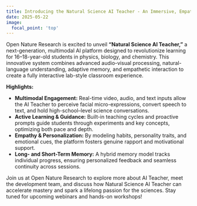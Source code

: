 ```yaml
---
title: Introducing the Natural Science AI Teacher - An Immersive, Empathetic Tutor for High School Science
date: 2025-05-22
image:
  focal_point: 'top'
---
```


Open Nature Research is excited to unveil **“Natural Science AI Teacher,”** a next-generation, multimodal AI platform designed to revolutionize learning for 16–18-year-old students in physics, biology, and chemistry. This innovative system combines advanced audio-visual processing, natural-language understanding, adaptive memory, and empathetic interaction to create a fully interactive lab-style classroom experience.

<!--more-->

**Highlights:**

- **Multimodal Engagement:** Real-time video, audio, and text inputs allow the AI Teacher to perceive facial micro-expressions, convert speech to text, and hold high-school–level science conversations.
- **Active Learning & Guidance:** Built-in teaching cycles and proactive prompts guide students through experiments and key concepts, optimizing both pace and depth.
- **Empathy & Personalization:** By modeling habits, personality traits, and emotional cues, the platform fosters genuine rapport and motivational support.
- **Long- and Short-Term Memory:** A hybrid memory model tracks individual progress, ensuring personalized feedback and seamless continuity across sessions.

Join us at Open Nature Research to explore more about AI Teacher, meet the development team, and discuss how Natural Science AI Teacher can accelerate mastery and spark a lifelong passion for the sciences. Stay tuned for upcoming webinars and hands-on workshops!
